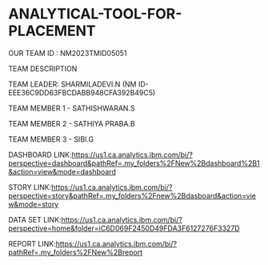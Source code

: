 # ANALYTICAL-TOOL-FOR-PLACEMENT
OUR TEAM ID : NM2023TMID05051

TEAM DESCRIPTION

TEAM LEADER: SHARMILADEVI.N (NM ID-EEE36C9DD63FBCDABB948CFA392B49C5)

TEAM MEMBER 1 - SATHISHWARAN.S

TEAM MEMBER 2 - SATHIYA PRABA.B

TEAM MEMBER 3 - SIBI.G

DASHBOARD LINK:https://us1.ca.analytics.ibm.com/bi/?perspective=dashboard&pathRef=.my_folders%2FNew%2Bdashboard%2B1&action=view&mode=dashboard

STORY LINK:https://us1.ca.analytics.ibm.com/bi/?perspective=story&pathRef=.my_folders%2Fnew%2Bdasboard&action=view&mode=story

DATA SET LINK:https://us1.ca.analytics.ibm.com/bi/?perspective=home&folder=iC6D069F2450D49FDA3F6127276F3327D

REPORT LINK:https://us1.ca.analytics.ibm.com/bi/?pathRef=.my_folders%2FNew%2Breport
